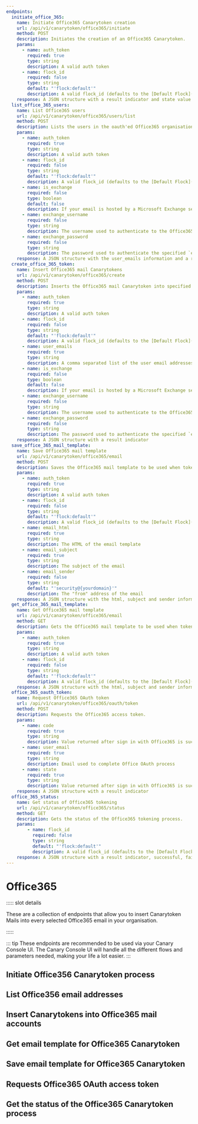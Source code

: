 ```yaml
---
endpoints:
  initiate_office_365:
    name: Initiate Office365 Canarytoken creation
    url: /api/v1/canarytoken/office365/initiate
    method: POST
    description: Initiates the creation of an Office365 Canarytoken.
    params:
      - name: auth_token
        required: true
        type: string
        description: A valid auth token
      - name: flock_id
        required: false
        type: string
        default: "'flock:default'"
        description: A valid flock_id (defaults to the [Default Flock](/guide/terminology.html#default-flock))
    response: A JSON structure with a result indicator and state value used for OAuth process.
  list_office_365_users:
    name: List Office365 users
    url: /api/v1/canarytoken/office365/users/list
    method: POST
    description: Lists the users in the oauth'ed Office365 organisation.
    params:
      - name: auth_token
        required: true
        type: string
        description: A valid auth token
      - name: flock_id
        required: false
        type: string
        default: "'flock:default'"
        description: A valid flock_id (defaults to the [Default Flock](/guide/terminology.html#default-flock))
      - name: is_exchange
        required: false
        type: boolean
        default: false
        description: If your email is hosted by a Microsoft Exchange server instead of Office365.
      - name: exchange_username
        required: false
        type: string
        description: The username used to authenticate to the Office365 exchange.
      - name: exchange_password
        required: false
        type: string
        description: The password used to authenticate the specified `exchange_username` to the Office365 exchange.
    response: A JSON structure with the user_emails information and a result indicator
  create_office_365_token:
    name: Insert Office365 mail Canarytokens
    url: /api/v1/canarytoken/office365/create
    method: POST
    description: Inserts the Office365 mail Canarytoken into specified email addresses.
    params:
      - name: auth_token
        required: true
        type: string
        description: A valid auth token
      - name: flock_id
        required: false
        type: string
        default: "'flock:default'"
        description: A valid flock_id (defaults to the [Default Flock](/guide/terminology.html#default-flock))
      - name: user_emails
        required: true
        type: string
        description: A comma separated list of the user email addresses to insert the Canarytoken into.
      - name: is_exchange
        required: false
        type: boolean
        default: false
        description: If your email is hosted by a Microsoft Exchange server instead of Office365.
      - name: exchange_username
        required: false
        type: string
        description: The username used to authenticate to the Office365 exchange.
      - name: exchange_password
        required: false
        type: string
        description: The password used to authenticate the specified `exchange_username` to the Office365 exchange.
    response: A JSON structure with a result indicator
  save_office_365_mail_template:
    name: Save Office365 mail template
    url: /api/v1/canarytoken/office365/email
    method: POST
    description: Saves the Office365 mail template to be used when tokening Office365 mailboxes.
    params:
      - name: auth_token
        required: true
        type: string
        description: A valid auth token
      - name: flock_id
        required: false
        type: string
        default: "'flock:default'"
        description: A valid flock_id (defaults to the [Default Flock](/guide/terminology.html#default-flock))
      - name: email_html
        required: true
        type: string
        description: The HTML of the email template
      - name: email_subject
        required: true
        type: string
        description: The subject of the email
      - name: email_sender
        required: false
        type: string
        default: "'security@{yourdomain}'"
        description: The "from" address of the email
    response: A JSON structure with the html, subject and sender information with a result indicator
  get_office_365_mail_template:
    name: Get Office365 mail template
    url: /api/v1/canarytoken/office365/email
    method: GET
    description: Gets the Office365 mail template to be used when tokening Office365 mailboxes.
    params:
      - name: auth_token
        required: true
        type: string
        description: A valid auth token
      - name: flock_id
        required: false
        type: string
        default: "'flock:default'"
        description: A valid flock_id (defaults to the [Default Flock](/guide/terminology.html#default-flock))
    response: A JSON structure with the html, subject and sender information with a result indicator
  office_365_oauth_token:
    name: Request Office365 OAuth token
    url: /api/v1/canarytoken/office365/oauth/token
    method: POST
    description: Requests the Office365 access token.
    params:
      - name: code
        required: true
        type: string
        description: Value returned after sign in with Office365 is successful and redirects
      - name: user_email
        required: true
        type: string
        description: Email used to complete Office OAuth process
      - name: state
        required: true
        type: string
        description: Value returned after sign in with Office365 is successful and redirects
    response: A JSON structure with a result indicator
  office_365_status:
    name: Get status of Office365 tokening
    url: /api/v1/canarytoken/office365/status
    method: GET
    description: Gets the status of the Office365 tokening process.
    params:
        - name: flock_id
          required: false
          type: string
          default: "'flock:default'"
          description: A valid flock_id (defaults to the [Default Flock](/guide/terminology.html#default-flock))
    response: A JSON structure with a result indicator, successful, failed and total users.
---
```


# Office365

<APIEndpoints :endpoints="$page.frontmatter.endpoints" :path="$page.regularPath">

::::: slot details

These are a collection of endpoints that allow you to insert Canarytoken Mails into every selected Office365 email in your organisation.

:::::

</APIEndpoints>

::: tip
These endpoints are recommended to be used via your Canary Console UI. The Canary Console UI will handle all the different
flows and parameters needed, making your life a lot easier.
:::

## Initiate Office356 Canarytoken process

<APIDetails :endpoint="$page.frontmatter.endpoints.initiate_office_365"></APIDetails>

## List Office356 email addresses

<APIDetails :endpoint="$page.frontmatter.endpoints.list_office_365_users"></APIDetails>

## Insert Canarytokens into Office365 mail accounts

<APIDetails :endpoint="$page.frontmatter.endpoints.create_office_365_token"></APIDetails>

## Get email template for Office365 Canarytoken

<APIDetails :endpoint="$page.frontmatter.endpoints.get_office_365_mail_template"></APIDetails>

## Save email template for Office365 Canarytoken

<APIDetails :endpoint="$page.frontmatter.endpoints.save_office_365_mail_template"></APIDetails>

## Requests Office365 OAuth access token

<APIDetails :endpoint="$page.frontmatter.endpoints.office_365_oauth_token"></APIDetails>

## Get the status of the Office365 Canarytoken process

<APIDetails :endpoint="$page.frontmatter.endpoints.office_365_status"></APIDetails>
